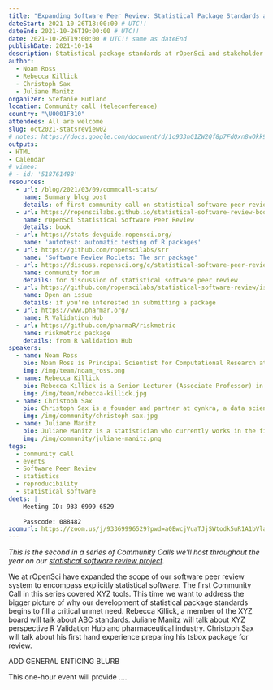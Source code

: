 ```yaml
---
title: "Expanding Software Peer Review: Statistical Package Standards at rOpenSci"
dateStart: 2021-10-26T18:00:00 # UTC!!
dateEnd: 2021-10-26T19:00:00 # UTC!!
date: 2021-10-26T19:00:00 # UTC!! same as dateEnd
publishDate: 2021-10-14
description: Statistical package standards at rOpenSci and stakeholder needs 
author:
  - Noam Ross
  - Rebecca Killick
  - Christoph Sax
  - Juliane Manitz
organizer: Stefanie Butland
location: Community call (teleconference)
country: "\U0001F310"
attendees: All are welcome
slug: oct2021-statsreview02
# notes: https://docs.google.com/document/d/1o933nG1ZW2Qf8p7FdQxn8wOkk9qoBINL1fx3FlIFSJU/
outputs:
- HTML
- Calendar 
# vimeo:
# - id: '518761488'
resources:
  - url: /blog/2021/03/09/commcall-stats/
    name: Summary blog post
    details: of first community call on statistical software peer review
  - url: https://ropenscilabs.github.io/statistical-software-review-book/index.html
    name: rOpenSci Statistical Software Peer Review
    details: book
  - url: https://stats-devguide.ropensci.org/
    name: 'autotest: automatic testing of R packages'
  - url: https://github.com/ropenscilabs/srr
    name: 'Software Review Roclets: The srr package'
  - url: https://discuss.ropensci.org/c/statistical-software-peer-review/28
    name: community forum
    details: for discussion of statistical software peer review
  - url: https://github.com/ropenscilabs/statistical-software-review/issues
    name: Open an issue
    details: if you're interested in submitting a package
  - url: https://www.pharmar.org/
    name: R Validation Hub
  - url: https://github.com/pharmaR/riskmetric
    name: riskmetric package
    details: from R Validation Hub    
speakers:  
  - name: Noam Ross
    bio: Noam Ross is Principal Scientist for Computational Research at [EcoHealth Alliance](https://www.ecohealthalliance.org/) and rOpenSci Software Review Lead. He co-leads the rOpenSci Statistical Software Testing and Peer Review project. Noam on [GitHub](https://github.com/noamross), [Twitter](https://twitter.com/noamross), [Website](https://www.noamross.net/)
    img: /img/team/noam_ross.png
  - name: Rebecca Killick
    bio: Rebecca Killick is a Senior Lecturer (Associate Professor) in Statistics at Lancaster University, UK. Their research is in solving real-world problems for data whose statistical properties vary over time, by developing statistical methodology for changepoint detection (abrupt changes) and locally stationary (slowly varying) modelling. Killick has authored 4 CRAN packages and their changepoint package is used in over 70 different companies around the world, has been translated into other programming languages and cited more than 1,000 times. Killick is co-Editor-in-chief of the Journal of Statistical Software and a member of the rOpenSci Statistical Software Peer Review advisory committee. Rebecca on [GitHub](https://github.com/rkillick), [Website](https://www.lancs.ac.uk/~killick/)
    img: /img/team/rebecca-killick.jpg
  - name: Christoph Sax
    bio: Christoph Sax is a founder and partner at cynkra, a data science consulting firm from Zürich, Switzerland. An economist by training, he has a particular interest in time series research. He is the author of several R packages that are related to time series processing, such as seasonal and tsbox. Christoph on [GitHub](https://github.com/christophsax), [Twitter](https://twitter.com/christoph_sax), [Website](https://cynkra.com/about/)
    img: /img/community/christoph-sax.jpg
  - name: Juliane Manitz
    bio: Juliane Manitz is a statistician who currently works in the field of immuno-oncology at EMD Serono, MA USA. She has contributed to various R packages and is member of the R validation Hub executive committee. Juliane on [GitHub](https://github.com/jmanitz), [Website](http://www.manitz.org/)
    img: /img/community/juliane-manitz.png
tags:
  - community call
  - events
  - Software Peer Review
  - statistics
  - reproducibility
  - statistical software
deets: |
    Meeting ID: 933 6999 6529
    
    Passcode: 088482
zoomurl: https://zoom.us/j/93369996529?pwd=a0EwcjVuaTJjSWtodk5uR1A1bVlaZz09
---
```

_This is the second in a series of Community Calls we'll host throughout the year on our [statistical software review project](https://ropensci.org/stat-software-review/)._

We at rOpenSci have expanded the scope of our software peer review system to encompass explicitly statistical software. The first Community Call in this series covered XYZ tools. This time we want to address the bigger picture of why our development of statistical package standards begins to fill a critical unmet need. Rebecca Killick, a member of the XYZ board will talk about ABC standards. Juliane Manitz will talk about XYZ perspective R Validation Hub and pharmaceutical industry. Christoph Sax will talk about his first hand experience preparing his tsbox package for review.

ADD GENERAL ENTICING BLURB

This one-hour event will provide ....




